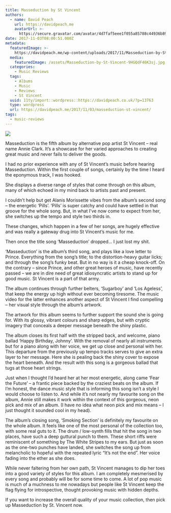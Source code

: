 ```yaml
---
title: Masseduction by St Vincent
authors:
  - name: David Peach
    url: https://davidpeach.me
    avatarUrl: >-
      https://secure.gravatar.com/avatar/4d7faf5eee1f055a85788c44936b8995eaab6dfb004e7854ec747ccb272e91ee?s=96&d=mm&r=g
date: 2017-11-03T08:00:51.000Z
metadata:
  featuredImage: >-
    https://davidpeach.me/wp-content/uploads/2017/11/Masseduction-by-St-Vincent.jpg
  media:
    featuredImage: /assets/Masseduction-by-St-Vincent-9HGQdF46K3sj.jpg
  categories:
    - Music Reviews
  tags:
    - Albums
    - Music
    - Reviews
    - St Vincent
  uuid: 11ty/import::wordpress::https://davidpeach.co.uk/?p=13763
  type: wordpress
  url: https://davidpeach.me/2017/11/03/masseduction-st-vincent/
tags:
  - music-reviews
---
```

[![](/assets/Masseduction-by-St-Vincent-768-I7nBar0c8ME5.jpg)](/assets/Masseduction-by-St-Vincent-768-I7nBar0c8ME5.jpg)

Masseduction is the fifth album by alternative pop artist St Vincent – real name Annie Clark. It’s a showcase for her varied approaches to creating great music and never fails to deliver the goods.

I had no prior experience with any of St Vincent’s music before hearing Masseduction. Within the first couple of songs, certainly by the time I heard the eponymous track, I was hooked.

She displays a diverse range of styles that come through on this album, many of which echoed in my mind back to artists past and present.

I couldn’t help but get Alanis Morissette vibes from the album’s second song – the energetic ‘Pills’. ‘Pills’ is super catchy and could have settled in that groove for the whole song. But, in what I’ve now come to expect from her, she switches up the tempo and style two thirds in.

These changes, which happen in a few of her songs, are hugely effective and was really a gateway drug into St Vincent’s music for me.

Then once the title song ‘Masseduction’ dropped… I just lost my shit.

‘Masseduction’ is the album’s third song, and plays like a love letter to Prince. Everything from the song’s title; to the distortion-heavy guitar licks; and through the song’s funky beat. But in no way is it a cheap knock-off. On the contrary – since Prince, and other great heroes of music, have recently passed – we are in dire need of great idiosyncratic artists to stand up for good music. St Vincent is a part of that army.

The album continues through further belters, ‘Sugarboy’ and ‘Los Ageless’, that keep the energy up high without ever becoming tiresome. The music video for the latter enhances another aspect of St Vincent I find compelling – her visual style through the album’s artwork.

The artwork for this album seems to further support the sound she is going for. With its glossy, vibrant colours and sharp edges, but with cryptic imagery that conceals a deeper message beneath the shiny plastic.

The album closes its first half with the stripped back, and welcome, piano ballad ‘Happy Birthday, Johnny’. With the removal of nearly all instruments but for a piano along with her voice, we get up close and personal with her. This departure from the previously up tempo tracks serves to give an extra layer to her message. Here she is pealing back the shiny cover to expose the heart beneath. And the result with this song is a gorgeous ballad that tugs at those heart strings.

Just when I thought I’d heard her at her most energetic, along came ‘Fear the Future’ – a frantic piece backed by the craziest beats on the album. If I’m honest, the dance music style that is informing this song isn’t a style I would choose to listen to. And while it’s not nearly my favourite song on the album, Annie still makes it work within the context of this gorgeous, neon pick and mix of an album. (I have no idea what neon pick and mix means – I just thought it sounded cool in my head).

The album’s closing song, ‘Smoking Section’ is definitely my favourite on the whole album. It feels like one of the most personal of the collection too, with some real guts to it. The drum / low-synth fills that hit the song in two places, have such a deep guttural punch to them. These short riffs were reminiscent of something by The White Stripes to my ears. But just as soon as the one-two punches have landed, she switches the song up from melancholic to hopeful with the repeated lyric “It’s not the end”. Her voice fading into the ether as she does.

While never faltering from her own path, St Vincent manages to dip her toes into a good variety of styles for this album. I am completely mesmerised by every song and probably will be for some time to come. A lot of pop music is much of a muchness to me nowadays but people like St Vincent keep the flag flying for introspective, thought provoking music with hidden depths.

If you want to increase the overall quality of your music collection, then pick up Masseduction by St. Vincent now.